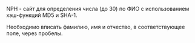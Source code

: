 NPH - сайт для определения числа (до 30) по ФИО с использованием хэш-функций MD5 и SHA-1.

Необходимо вписать фамилию, имя и отчество, в соответствующее поле, через пробелы. 
